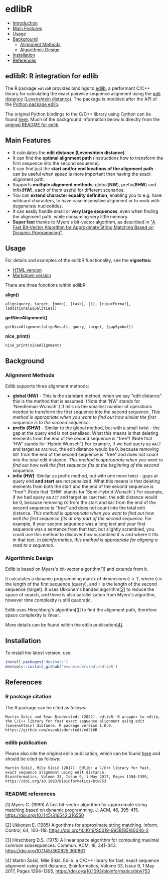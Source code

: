 [![<evanbiederstedt>](https://circleci.com/gh/evanbiederstedt/edlibR.svg?style=svg)](https://app.circleci.com/pipelines/github/evanbiederstedt/edlibR)

# edlibR

- [Introduction](#edlibr-r-integration-for-edlib)
- [Main Features](#main-features)
- [Usage](#usage)
- [Background](#background)
  * [Alignment Methods](#alignment-methods)
  * [Algorithmic Design](#algorithmic-design)
- [Installation](#installation)
- [References](#references)

## edlibR: R integration for edlib

The R package `edlibR` provides bindings to [edlib](https://github.com/Martinsos/edlib), a performant C/C++ library for calculating the exact pairwise sequence alignment using the [edit distance](https://en.wikipedia.org/wiki/Edit_distance) ([Levenshtein distance](https://en.wikipedia.org/wiki/Levenshtein_distance)). The package is modeled after the API of the [Python package edlib](https://pypi.org/project/edlib/).

The original Python bindings to the C/C++ library using Cython can be found [here](https://github.com/Martinsos/edlib/tree/master/bindings/python). Much of the background information below is directly from the [original README for edlib](https://github.com/Martinsos/edlib/blob/master/README.md).

## Main Features

* It calculates the **edit distance (Levenshtein distance)**.
* It can find the **optimal alignment path** (instructions how to transform the first sequence into the second sequence).
* It can find just the **start and/or end locations of the alignment path** - can be useful when speed is more important than having the exact alignment path.
* Supports **multiple alignment methods**: global(**NW**), prefix(**SHW**) and infix(**HW**), each of them useful for different scenarios.
* You can **extend character equality definition**, enabling you to e.g. have wildcard characters, to have case insensitive alignment or to work with degenerate nucleotides.
* It can easily handle small or **very large sequences**, even when finding the alignment path, while consuming very little memory.
* **Super fast** thanks to Myers's bit-vector algorithm, as described in ["A Fast Bit-Vector Algorithm for Approximate String Matching Based on Dynamic Programming"](http://www.gersteinlab.org/courses/452/09-spring/pdf/Myers.pdf).

## Usage

For details and examples of the edlibR functionality, see the **vignettes:**
* [HTML version](https://htmlpreview.github.io/?https://raw.githubusercontent.com/evanbiederstedt/edlibR/main/doc/edlibR_walkthrough.html)
* [Markdown version](https://github.com/evanbiederstedt/edlibR/blob/main/vignettes/edlibR_walkthrough.md)

There are three functions within edlibR:

**align()**

```
align(query, target, [mode], [task], [k], [cigarFormat], [additionalEqualities])
```

**getNiceAlignment()**

```
getNiceAlignment(alignResult, query, target, [gapSymbol])
```

**nice_print()**

```
nice_print(niceAlignment)
```

## Background

### Alignment Methods

Edlib supports three alignment methods:
* **global (NW)** - This is the standard method, when we say "edit distance" this is the method that is assumed. (Note that 'NW' stands for 'Needleman-Wunsch'.)
  It tells us the smallest number of operations needed to transform the first sequence into the second sequence.
  *This method is appropriate when you want to find out how similar the first sequence is to the second sequence.*
* **prefix (SHW)** - Similar to the global method, but with a small twist - the gap at the query end is not penalized. What this means is that deleting elements from the end of the second sequence is "free"! (Note that 'HW' stands for 'Hybrid Wunsch'.)
  For example, if we had query as `AACT` and target as `AACTGGC`, the edit distance would be 0, because removing `GGC` from the end of the second sequence is "free" and does not count into the total edit distance.
  *This method is appropriate when you want to find out how well the first sequence fits at the beginning of the second sequence.*
* **infix (HW)**: Similar as prefix method, but with one more twist - gaps at query end **and start** are not penalized. What this means is that deleting elements from both the start and the end of the second sequence is "free"! (Note that 'SHW' stands for 'Semi-Hybrid Wunsch'.)
  For example, if we had query as `ACT` and target as `CGACTGAC`, the edit distance would be 0, because removing `CG` from the start and `GAC` from the end of the second sequence is "free" and does not count into the total edit distance.
  *This method is appropriate when you want to find out how well the first sequence fits at any part of the second sequence.* For example, if your second sequence was a long text and your first sequence was a sentence from that text, but slightly scrambled, you could use this method to discover how scrambled it is and where it fits in that text.
  *In bioinformatics, this method is appropriate for aligning a read to a sequence.*


### Algorithmic Design

Edlib is based on Myers's bit-vector algorithm[[1]](#1) and extends from it.

It calculates a dynamic programming matrix of dimensions `Q x T`, where `Q` is the length of the first sequence (query), and `T` is the length of the second sequence (target). It uses Ukkonen's banded algorithm[[2]](#2) to reduce the space of search, and there is also parallelization from Myers's algorithm, however time complexity is still quadratic.

Edlib uses Hirschberg's algorithm[[3]](#3) to find the alignment path, therefore space complexity is linear.

More details can be found within the edlib publication[[4]](#4).


## Installation

To install the latest version, use:

```r
install.packages('devtools')
devtools::install_github('evanbiederstedt/edlibR')
```


## References

### R package citation

The R package can be cited as follows:

```
Martin Šošić and Evan Biederstedt (2022). edlibR: R wrapper to edlib,
the C/C++ library for fast exact sequence alignment using edit
(Levenshtein) distance. R package version 1.0.0.
https://github.com/evanbiederstedt/edlibR
```

### edlib publication

Please also cite the original edlib publication, which can be found [here](https://academic.oup.com/bioinformatics/article/33/9/1394/2964763) and should be cited as follows:

```
Martin Šošić, Mile Šikić (2017). Edlib: a C/C++ library for fast, exact sequence alignment using edit distance. 
Bioinformatics, Volume 33, Issue 9, 1 May 2017, Pages 1394–1395, 
https://doi.org/10.1093/bioinformatics/btw753
```

### README references

<a id="1">[1]</a> 
Myers G. (1999) A fast bit-vector algorithm for approximate string matching based on dynamic programming. J. ACM, 46, 395–415. https://doi.org/10.1145/316542.316550

<a id="2">[2]</a>
Ukkonen E. (1985) Algorithms for approximate string matching. Inform. Control, 64, 100–118. https://doi.org/10.1016/S0019-9958(85)80046-2

<a id="3">[3]</a>
Hirschberg D.S. (1975) A linear space algorithm for computing maximal common subsequences. Commun. ACM, 18, 341–343. https://doi.org/10.1145/360825.360861

<a id="4">[4]</a>
Martin Šošić, Mile Šikić. Edlib: a C/C++ library for fast, exact sequence alignment using edit distance, Bioinformatics, Volume 33, Issue 9, 1 May 2017, Pages 1394–1395, 
https://doi.org/10.1093/bioinformatics/btw753
